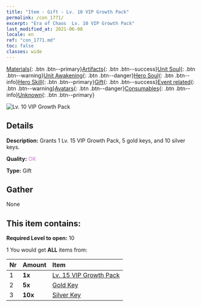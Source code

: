 ```yaml
---
title: "Item - Gift - Lv. 10 VIP Growth Pack"
permalink: /con_1771/
excerpt: "Era of Chaos  Lv. 10 VIP Growth Pack"
last_modified_at: 2021-06-08
locale: en
ref: "con_1771.md"
toc: false
classes: wide
---
```

 [Materials](/Items/){: .btn .btn--primary}[Artifacts](/Items/Artifacts/){: .btn .btn--success}[Unit Soul](/Items/UnitSoul/){: .btn .btn--warning}[Unit Awakening](/Items/UnitAwakening/){: .btn .btn--danger}[Hero Soul](/Items/HeroSoul/){: .btn .btn--info}[Hero Skill](/Items/HeroSkill/){: .btn .btn--primary}[Gift](/Items/Gift/){: .btn .btn--success}[Event related](/Items/Events/){: .btn .btn--warning}[Avatars](/Items/Avatars/){: .btn .btn--danger}[Consumables](/Items/Consumables/){: .btn .btn--info}[Unknown](/Items/Unknown/){: .btn .btn--primary}

 ![Lv. 10 VIP Growth Pack](/images/t/i_907220.png)

## Details
 **Description:** Grants 1 Lv. 15 VIP Growth Pack, 5 gold keys, and 10 silver keys.

 **Quality:** <span style="color: #DA70D6">OK</span>

 **Type:** Gift

## Gather

  None

## This item contains:

 **Required Level to open:** 10

 1 You would get **ALL** items  from:

  | Nr | Amount |     Item    |
  |:---|:-------|:------------|
  | 1 |  **1x** | [Lv. 15 VIP Growth Pack](/Items/con_1772/) |  | 
  | 2 |  **5x** | [Gold Key](/Items/con_783/) |  | 
  | 3 |  **10x** | [Silver Key](/Items/con_693/) |  | 
